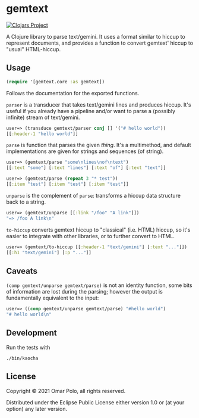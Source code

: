# gemtext

[![Clojars Project](https://img.shields.io/clojars/v/com.omarpolo/gemtext.svg)](https://clojars.org/com.omarpolo/gemtext)

A Clojure library to parse text/gemini.  It uses a format similar to
hiccup to represent documents, and provides a function to convert
gemtext' hiccup to "usual" HTML-hiccup.

## Usage

```clojure
(require '[gemtext.core :as gemtext])
```

Follows the documentation for the exported functions.

`parser` is a transducer that takes text/gemini lines and produces
hiccup.  It's useful if you already have a pipeline and/or want to
parse a (possibly infinite) stream of text/gemini.

```clojure
user=> (transduce gemtext/parser conj [] '("# hello world"))
[[:header-1 "hello world"]]
```

`parse` is function that parses the given *thing*.  It's a
multimethod, and default implementations are given for strings and
sequences (of string).

```clojure
user=> (gemtext/parse "some\nlines\nof\ntext")
[[:text "some"] [:text "lines"] [:text "of"] [:text "text"]]

user=> (gemtext/parse (repeat 3 "* test"))
[[:item "test"] [:item "test"] [:item "test"]]
```

`unparse` is the complement of `parse`: transforms a hiccup data
structure back to a string.

```clojure
user=> (gemtext/unparse [[:link "/foo" "A link"]])
"=> /foo A link\n"
```

`to-hiccup` converts gemtext hiccup to "classical" (i.e. HTML) hiccup,
so it's easier to integrate with other libraries, or to further
convert to HTML.

```clojure
user=> (gemtext/to-hiccup [[:header-1 "text/gemini"] [:text "..."]])
[[:h1 "text/gemini"] [:p "..."]]
```

## Caveats

`(comp gemtext/unparse gemtext/parse)` is not an identity function,
some bits of information are lost during the parsing; however the
output is fundamentally equivalent to the input:

```clojure
user=> ((comp gemtext/unparse gemtext/parse) "#hello world")
"# hello world\n"
```

## Development

Run the tests with

	./bin/kaocha

## License

Copyright © 2021 Omar Polo, all rights reserved.

Distributed under the Eclipse Public License either version 1.0 or (at your option) any later version.
